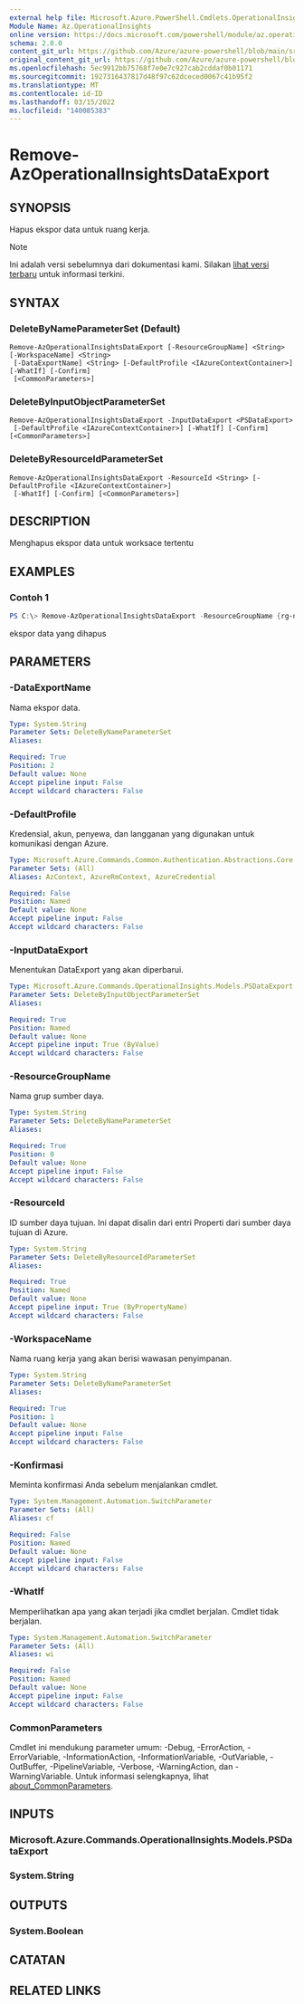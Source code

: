 ```yaml
---
external help file: Microsoft.Azure.PowerShell.Cmdlets.OperationalInsights.dll-Help.xml
Module Name: Az.OperationalInsights
online version: https://docs.microsoft.com/powershell/module/az.operationalinsights/remove-azoperationalinsightsdataexport
schema: 2.0.0
content_git_url: https://github.com/Azure/azure-powershell/blob/main/src/OperationalInsights/OperationalInsights/help/Remove-AzOperationalInsightsDataExport.md
original_content_git_url: https://github.com/Azure/azure-powershell/blob/main/src/OperationalInsights/OperationalInsights/help/Remove-AzOperationalInsightsDataExport.md
ms.openlocfilehash: 5ec9912bb75768f7e0e7c927cab2cddaf0b01171
ms.sourcegitcommit: 1927316437817d48f97c62dceced0067c41b95f2
ms.translationtype: MT
ms.contentlocale: id-ID
ms.lasthandoff: 03/15/2022
ms.locfileid: "140085383"
---
```

# Remove-AzOperationalInsightsDataExport

## SYNOPSIS
Hapus ekspor data untuk ruang kerja.

> [!NOTE]
>Ini adalah versi sebelumnya dari dokumentasi kami. Silakan [lihat versi terbaru](/powershell/module/az.operationalinsights/remove-azoperationalinsightsdataexport) untuk informasi terkini.

## SYNTAX

### DeleteByNameParameterSet (Default)
```
Remove-AzOperationalInsightsDataExport [-ResourceGroupName] <String> [-WorkspaceName] <String>
 [-DataExportName] <String> [-DefaultProfile <IAzureContextContainer>] [-WhatIf] [-Confirm]
 [<CommonParameters>]
```

### DeleteByInputObjectParameterSet
```
Remove-AzOperationalInsightsDataExport -InputDataExport <PSDataExport>
 [-DefaultProfile <IAzureContextContainer>] [-WhatIf] [-Confirm] [<CommonParameters>]
```

### DeleteByResourceIdParameterSet
```
Remove-AzOperationalInsightsDataExport -ResourceId <String> [-DefaultProfile <IAzureContextContainer>]
 [-WhatIf] [-Confirm] [<CommonParameters>]
```

## DESCRIPTION
Menghapus ekspor data untuk worksace tertentu

## EXAMPLES

### Contoh 1
```powershell
PS C:\> Remove-AzOperationalInsightsDataExport -ResourceGroupName {rg-name} -WorkspaceName {workspace-name} -DataExportName {dataExportName}
```

ekspor data yang dihapus

## PARAMETERS

### -DataExportName
Nama ekspor data.

```yaml
Type: System.String
Parameter Sets: DeleteByNameParameterSet
Aliases:

Required: True
Position: 2
Default value: None
Accept pipeline input: False
Accept wildcard characters: False
```

### -DefaultProfile
Kredensial, akun, penyewa, dan langganan yang digunakan untuk komunikasi dengan Azure.

```yaml
Type: Microsoft.Azure.Commands.Common.Authentication.Abstractions.Core.IAzureContextContainer
Parameter Sets: (All)
Aliases: AzContext, AzureRmContext, AzureCredential

Required: False
Position: Named
Default value: None
Accept pipeline input: False
Accept wildcard characters: False
```

### -InputDataExport
Menentukan DataExport yang akan diperbarui.

```yaml
Type: Microsoft.Azure.Commands.OperationalInsights.Models.PSDataExport
Parameter Sets: DeleteByInputObjectParameterSet
Aliases:

Required: True
Position: Named
Default value: None
Accept pipeline input: True (ByValue)
Accept wildcard characters: False
```

### -ResourceGroupName
Nama grup sumber daya.

```yaml
Type: System.String
Parameter Sets: DeleteByNameParameterSet
Aliases:

Required: True
Position: 0
Default value: None
Accept pipeline input: False
Accept wildcard characters: False
```

### -ResourceId
ID sumber daya tujuan.
Ini dapat disalin dari entri Properti dari sumber daya tujuan di Azure.

```yaml
Type: System.String
Parameter Sets: DeleteByResourceIdParameterSet
Aliases:

Required: True
Position: Named
Default value: None
Accept pipeline input: True (ByPropertyName)
Accept wildcard characters: False
```

### -WorkspaceName
Nama ruang kerja yang akan berisi wawasan penyimpanan.

```yaml
Type: System.String
Parameter Sets: DeleteByNameParameterSet
Aliases:

Required: True
Position: 1
Default value: None
Accept pipeline input: False
Accept wildcard characters: False
```

### -Konfirmasi
Meminta konfirmasi Anda sebelum menjalankan cmdlet.

```yaml
Type: System.Management.Automation.SwitchParameter
Parameter Sets: (All)
Aliases: cf

Required: False
Position: Named
Default value: None
Accept pipeline input: False
Accept wildcard characters: False
```

### -WhatIf
Memperlihatkan apa yang akan terjadi jika cmdlet berjalan. Cmdlet tidak berjalan.

```yaml
Type: System.Management.Automation.SwitchParameter
Parameter Sets: (All)
Aliases: wi

Required: False
Position: Named
Default value: None
Accept pipeline input: False
Accept wildcard characters: False
```

### CommonParameters
Cmdlet ini mendukung parameter umum: -Debug, -ErrorAction, -ErrorVariable, -InformationAction, -InformationVariable, -OutVariable, -OutBuffer, -PipelineVariable, -Verbose, -WarningAction, dan -WarningVariable. Untuk informasi selengkapnya, lihat [about_CommonParameters](http://go.microsoft.com/fwlink/?LinkID=113216).

## INPUTS

### Microsoft.Azure.Commands.OperationalInsights.Models.PSDataExport

### System.String

## OUTPUTS

### System.Boolean

## CATATAN

## RELATED LINKS
